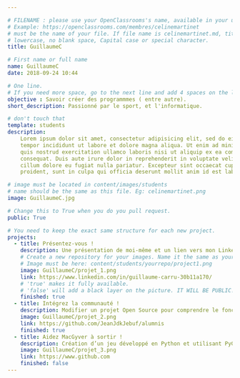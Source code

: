 ```yaml
---

# FILENAME : please use your OpenClassrooms's name, available in your url.
# Example: https://openclassrooms.com/membres/celinemartinet
# must be the name of your file. If file name is celinemartinet.md, title is celinemartinet.
# lowercase, no blank space, Capital case or special character.
title: GuillaumeC

# First name or full name
name: GuillaumeC
date: 2018-09-24 10:44

# One line.
# If you need more space, go to the next line and add 4 spaces on the left, as in 'description'.
objective : Savoir créer des programmmes ( entre autre).
short_description: Passionné par le sport, et l'informatique.

# don't touch that
template: students
description:
    Lorem ipsum dolor sit amet, consectetur adipisicing elit, sed do eiusmod
    tempor incididunt ut labore et dolore magna aliqua. Ut enim ad minim veniam,
    quis nostrud exercitation ullamco laboris nisi ut aliquip ex ea commodo
    consequat. Duis aute irure dolor in reprehenderit in voluptate velit esse
    cillum dolore eu fugiat nulla pariatur. Excepteur sint occaecat cupidatat non
    proident, sunt in culpa qui officia deserunt mollit anim id est laborum.

# image must be located in content/images/students
# name should be the same as this file. Eg: celinemartinet.png
image: GuillaumeC.jpg

# Change this to True when you do you pull request.
public: True

# You need to keep the exact same structure for each new project.
projects:
  - title: Présentez-vous !
    description: Une présentation de moi-même et un lien vers mon LinkedIn.
    # Create a new repository for your images. Name it the same as your nickname and profile picture.
    # Image must be here: content/students/yourrepo/project1.png
    image: GuillaumeC/projet_1.png
    link: https://www.linkedin.com/in/guillaume-carru-30b11a170/
    # 'true' makes it fully available.
    # 'false' will add a black layer on the picture. IT WILL BE PUBLIC!
    finished: true
  - title: Intégrez la communauté !
    description: Modifier un projet Open Source pour comprendre le fonctionnement de Git, de Github et des pull requests. 
    image: GuillaumeC/projet_2.png
    link: https://github.com/JeanJdkJebuf/alumnis
    finished: true
  - title: Aidez MacGyver à sortir !
    description: Création d’un jeu développé en Python et utilisant PyGame.
    image: GuillaumeC/projet_3.png
    link: https://www.github.com
    finished: false
---
```

